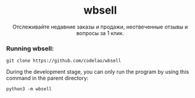 <h1 align="center">
    wbsell
</h1>
<p align="center">
    Отслеживайте недавние заказы и продажи, неотвеченные отзывы и вопросы за 1 клик. 
</p>

### Running wbsell:
```
git clone https://github.com/codelao/wbsell
```
During the development stage, you can only run the program by using this command in the parent directory:
```
python3 -m wbsell
```
